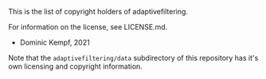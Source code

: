 This is the list of copyright holders of adaptivefiltering.

For information on the license, see LICENSE.md.

* Dominic Kempf, 2021

Note that the `adaptivefiltering/data` subdirectory of this repository has it's own licensing and copyright information.
